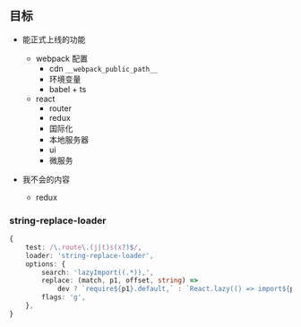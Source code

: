 ## 目标

- 能正式上线的功能

  - webpack 配置
    - cdn `__webpack_public_path__`
    - 环境变量
    - babel + ts
  - react
    - router
    - redux
    - 国际化
    - 本地服务器
    - ui
    - 微服务

- 我不会的内容
  - redux

### string-replace-loader

```ts
{
    test: /\.route\.(j|t)s(x?)$/,
    loader: 'string-replace-loader',
    options: {
        search: 'lazyImport((.*)),',
        replace: (match, p1, offset, string) =>
            dev ? `require${p1}.default,` : `React.lazy(() => import${p1}),`,
        flags: 'g',
    },
}
```
